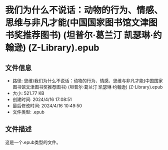 ﻿# 我们为什么不说话：动物的行为、情感、思维与非凡才能(中国国家图书馆文津图书奖推荐图书) (坦普尔·葛兰汀  凯瑟琳·约翰逊) (Z-Library).epub

## 文件信息
- 路径: 思维\我们为什么不说话：动物的行为、情感、思维与非凡才能(中国国家图书馆文津图书奖推荐图书) (坦普尔·葛兰汀  凯瑟琳·约翰逊) (Z-Library).epub
- 大小: 521.77 KB
- 创建时间: 2024/4/16 17:08:51
- 最后修改时间: 2024/4/16 10:49:50
- 文件类型: .epub

## 文件描述
这是一个.epub类型的文件。

